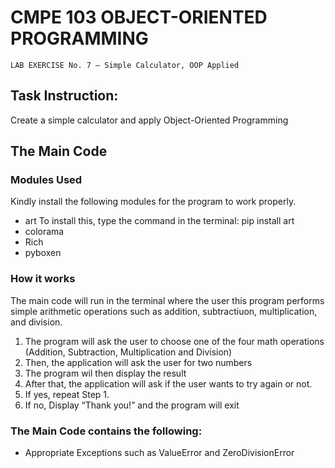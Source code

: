 # CMPE 103 OBJECT-ORIENTED PROGRAMMING
```
LAB EXERCISE No. 7 – Simple Calculator, OOP Applied
```

## Task Instruction:
Create a simple calculator and apply Object-Oriented Programming 

## The Main Code
### Modules Used
Kindly install the following modules for the program to work properly.
* art 
  To install this, type the command in the terminal: pip install art
* colorama
* Rich
* pyboxen

### How it works
The main code will run in the terminal where the user this program performs simple arithmetic operations such as addition, subtractiuon, multiplication, and division. 
1.  The program will ask the user to choose one of the four math operations (Addition, Subtraction, Multiplication and Division)
2.  Then, the application will ask the user for two numbers
3.  The program wil then display the result
4.  After that, the application will ask if the user wants to try again or not.
5.  If yes, repeat Step 1.
6.  If no, Display “Thank you!” and the program will exit 

### The Main Code contains the following:
* Appropriate Exceptions such as ValueError and ZeroDivisionError
